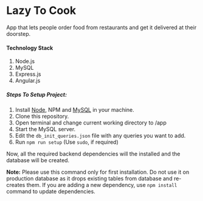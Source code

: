 # Lazy To Cook
App that lets people order food from restaurants and get it delivered at their doorstep.

#### Technology Stack
1. Node.js
2. MySQL
3. Express.js
4. Angular.js

##### Steps To Setup Project:
1.  Install [Node](https://nodejs.org/en/), NPM and [MySQL](https://dev.mysql.com/downloads/) in your machine.
2.  Clone this repository.
3.  Open terminal and change current working directory to <root>/app
4.  Start the MySQL server.
5.  Edit the `db_init_queries.json` file with any queries you want to add. 
6.  Run `npm run setup` (Use `sudo`, if required)

Now, all the required backend dependencies will the installed and the database will be created.

**Note:** Please use this command only for first installation. Do not use it on production database as it drops existing tables from database and re-creates them. If you are adding a new dependency, use `npm install` command to update dependencies.